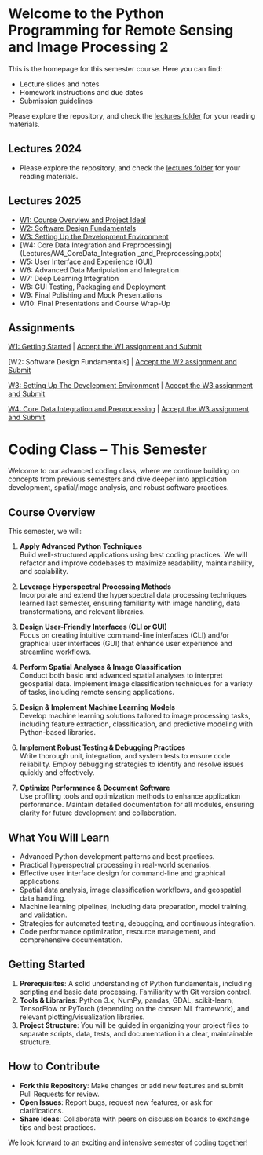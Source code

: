# Welcome to the Python Programming for Remote Sensing and Image Processing 2

This is the homepage for this semester course. Here you can find:
- Lecture slides and notes
- Homework instructions and due dates
- Submission guidelines

Please explore the repository, and check the [lectures folder](Lectures/) for your reading materials.

## Lectures 2024

- Please explore the repository, and check the [lectures folder](2024_Lectures/) for your reading materials.

## Lectures 2025
- [W1: Course Overview and Project Ideal](Lectures/CODING_course_Introduction2.pptx)
- [W2: Software Design Fundamentals](Lectures/W2_Software_Design_Fundamentals.pptx)
- [W3: Setting Up the Development Environment](Lectures/W3_Setting_Up_the_Development_Environment.pptx)
- [W4: Core Data Integration and Preprocessing](Lectures/W4_CoreData_Integration _and_Preprocessing.pptx)
- W5: User Interface and Experience (GUI)
- W6: Advanced Data Manipulation and Integration
- W7: Deep Learning Integration
- W8: GUI Testing, Packaging and Deployment 
- W9: Final Polishing and Mock Presentations
- W10: Final Presentations and Course Wrap-Up

## Assignments
[W1: Getting Started](Assignments/Week1.md) | [Accept the W1 assignment and Submit](https://classroom.github.com/a/zOjSlVz-)

[W2: Software Design Fundamentals] | [Accept the W2 assignment and Submit](https://classroom.github.com/a/IMlL0Nk4)

[W3: Setting Up The Develepment Environment](Assignments/Week3.md) | [Accept the W3 assignment and Submit](https://classroom.github.com/a/mE2yjPkm)

[W4: Core Data Integration and Preprocessing](Assignments/Week4.md) | [Accept the W3 assignment and Submit](https://classroom.github.com/a/l4hIgt0t)

# Coding Class – This Semester

Welcome to our advanced coding class, where we continue building on concepts from previous semesters and dive deeper into application development, spatial/image analysis, and robust software practices.

## Course Overview
This semester, we will:
1. **Apply Advanced Python Techniques**  
   Build well-structured applications using best coding practices. We will refactor and improve codebases to maximize readability, maintainability, and scalability.

2. **Leverage Hyperspectral Processing Methods**  
   Incorporate and extend the hyperspectral data processing techniques learned last semester, ensuring familiarity with image handling, data transformations, and relevant libraries.

3. **Design User-Friendly Interfaces (CLI or GUI)**  
   Focus on creating intuitive command-line interfaces (CLI) and/or graphical user interfaces (GUI) that enhance user experience and streamline workflows.

4. **Perform Spatial Analyses & Image Classification**  
   Conduct both basic and advanced spatial analyses to interpret geospatial data. Implement image classification techniques for a variety of tasks, including remote sensing applications.

5. **Design & Implement Machine Learning Models**  
   Develop machine learning solutions tailored to image processing tasks, including feature extraction, classification, and predictive modeling with Python-based libraries.

6. **Implement Robust Testing & Debugging Practices**  
   Write thorough unit, integration, and system tests to ensure code reliability. Employ debugging strategies to identify and resolve issues quickly and effectively.

7. **Optimize Performance & Document Software**  
   Use profiling tools and optimization methods to enhance application performance. Maintain detailed documentation for all modules, ensuring clarity for future development and collaboration.

## What You Will Learn
- Advanced Python development patterns and best practices.
- Practical hyperspectral processing in real-world scenarios.
- Effective user interface design for command-line and graphical applications.
- Spatial data analysis, image classification workflows, and geospatial data handling.
- Machine learning pipelines, including data preparation, model training, and validation.
- Strategies for automated testing, debugging, and continuous integration.
- Code performance optimization, resource management, and comprehensive documentation.

## Getting Started
1. **Prerequisites**: A solid understanding of Python fundamentals, including scripting and basic data processing. Familiarity with Git version control.
2. **Tools & Libraries**: Python 3.x, NumPy, pandas, GDAL, scikit-learn, TensorFlow or PyTorch (depending on the chosen ML framework), and relevant plotting/visualization libraries.
3. **Project Structure**: You will be guided in organizing your project files to separate scripts, data, tests, and documentation in a clear, maintainable structure.

## How to Contribute
- **Fork this Repository**: Make changes or add new features and submit Pull Requests for review.
- **Open Issues**: Report bugs, request new features, or ask for clarifications.
- **Share Ideas**: Collaborate with peers on discussion boards to exchange tips and best practices.

We look forward to an exciting and intensive semester of coding together!

